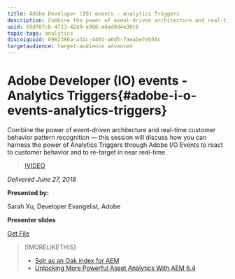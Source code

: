 ```yaml
---
title: Adobe Developer (IO) events - Analytics Triggers
description: Combine the power of event-driven architecture and real-time customer behavior pattern recognition - this session discusses how you can harness the power of Analytics Triggers through Adobe Developer (Adobe I/O) Events to react to customer behavior and to re-target in near real-time.
uuid: 69df8fcb-4713-42a9-a986-a4ad9d4e36c6
topic-tags: analytics
discoiquuid: 0982386a-a34c-4401-a6d5-7aeabe7eb50c
targetaudience: target-audience advanced
---
```

# Adobe Developer (IO) events - Analytics Triggers{#adobe-i-o-events-analytics-triggers}

Combine the power of event-driven architecture and real-time customer behavior pattern recognition — this session will discuss how you can harness the power of Analytics Triggers through Adobe I/O Events to react to customer behavior and to re-target in near real-time.

>[!VIDEO](https://video.tv.adobe.com/v/22809/?quality=9)

*Delivered June 27, 2018*

**Presented by:**

Sarah Xu, Developer Evangelist, Adobe

**Presenter slides**

[Get File](assets/gems+6+27+18+adobe+io+analytics+triggers.pdf)

<!--
[Get back to the Overview](https://helpx.adobe.com/experience-manager/kt/eseminars/gems/aem-index.html)
-->

>[!MORELIKETHIS]
>
>* [Solr as an Oak index for AEM](solr-as-an-oak-index-for-aem.md)
>* [Unlocking More Powerful Asset Analytics With AEM 6.4](https://helpx.adobe.com/experience-manager/kt/eseminars/experience-insider/exp-asset-analytics-64.html)

<!-- this link is broken: >* [Getting the most out of digital interactions with AEM and Analytics](https://helpx.adobe.com/experience-manager/kt/eseminars/ask-the-expert/aem-getting-the-most-out-of-digital-interactions-with-aem-and-analytics.html) 
-->
